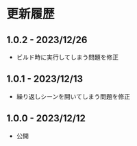 # 更新履歴

## 1.0.2 - 2023/12/26

- ビルド時に実行してしまう問題を修正

## 1.0.1 - 2023/12/13

- 繰り返しシーンを開いてしまう問題を修正

## 1.0.0 - 2023/12/12

- 公開

